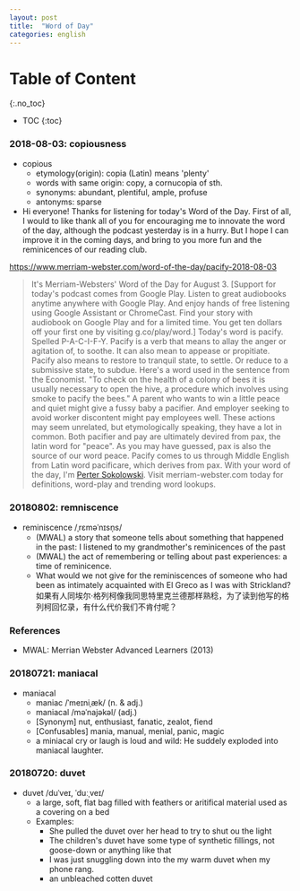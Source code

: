 ```yaml
---
layout: post
title:  "Word of Day"
categories: english
---
```


# Table of Content
{:.no_toc}

- TOC
{:toc}

### 2018-08-03: copiousness
- copious
  + etymology(origin): copia (Latin) means 'plenty'
  + words with same origin: copy, a cornucopia of sth.
  + synonyms: abundant, plentiful, ample, profuse
  + antonyms: sparse
- Hi everyone! Thanks for listening for today's Word of the Day. First of all, I would to like thank all of you for encouraging me to innovate the word of the day, although the podcast yesterday is in a hurry. But I hope I can improve it in the coming days, and bring to you more fun and the reminicences of our reading club.

<https://www.merriam-webster.com/word-of-the-day/pacify-2018-08-03> 

> It's Merriam-Websters' Word of the Day for August 3. [Support for today's podcast comes from Google Play. Listen to great audiobooks anytime anywhere with Google Play. And enjoy hands of free listening using Google Assistant or ChromeCast. Find your story with audiobook on Google Play and for a limited time. You get ten dollars off your first one by visiting g.co/play/word.] Today's word is pacify. Spelled P-A-C-I-F-Y. Pacify is a verb that means to allay the anger or agitation of, to soothe. It can also mean to appease or propitiate. Pacify also means to restore to tranquil state, to settle. Or reduce to a submissive state, to subdue. Here's a word used in the sentence from the Economist. "To check on the health of a colony of bees it is usually necessary to open the hive, a procedure which involves using smoke to pacify the bees." A parent who wants to win a little peace and quiet might give a fussy baby a pacifier. And employer seeking to avoid worker discontent might pay employees well. These actions may seem unrelated, but etymologically speaking, they have a lot in common. Both pacifier and pay are ultimately devired from pax, the latin word for "peace". As you may have guessed, pax is also the source of our word peace. Pacify comes to us through Middle English from Latin word pacificare, which derives from pax. With your word of the day, I'm [Perter Sokolowski](https://www.merriam-webster.com/words-at-play/a-note-on-4000-podcasts). Visit merriam-webster.com today for definitions, word-play and trending word lookups. 

### 20180802: remniscence
- reminiscence  /ˌrɛməˈnɪsn̩s/
  + (MWAL) a story that someone tells about something that happened in the past: I listened to my grandmother's reminicences of the past
  + (MWAL) the act of remembering or telling about past experiences: a time of reminicence.
  + What would we not give for the reminiscences of someone who had been as intimately acquainted with El Greco as I was with Strickland? 如果有人同埃尔·格列柯像我同思特里克兰德那样熟稔，为了读到他写的格列柯回忆录，有什么代价我们不肯付呢？

### References
- MWAL: Merrian Webster Advanced Learners (2013)

### 20180721: maniacal

- maniacal
  + maniac /ˈmeɪniˌæk/  (n. & adj.)
  + maniacal /məˈnajəkəl/ (adj.)
  + [Synonym] nut, enthusiast, fanatic, zealot, fiend 
  + [Confusables] mania, manual, menial, panic, magic
  + a miniacal cry or laugh is loud and wild: He suddely exploded into maniacal laughter.

### 20180720: duvet

- duvet /duˈveɪ, ˈduːˌveɪ/
  + a large, soft, flat bag filled with feathers or aritifical material used as a covering on a bed
  + Examples:
    + She pulled the duvet over her head to try to shut ou the light
    + The children's duvet have some type of synthetic fillings, not goose-down or anything like that
    + I was just snuggling down into the my warm duvet when my phone rang.
    + an unbleached cotten duvet
    
